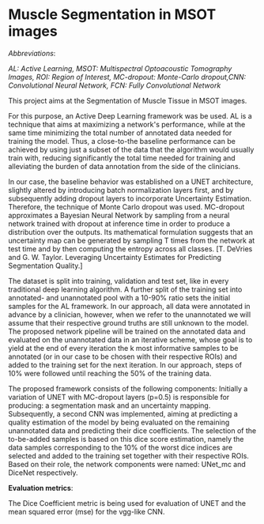 # Muscle Segmentation in MSOT images


*Abbreviations*:

*AL: Active Learning, MSOT: Multispectral Optoacoustic Tomography Images, ROI: Region of Interest, MC-dropout: Monte-Carlo dropout,CNN: Convolutional Neural Network, FCN: Fully Convolutional Network*

This project aims at the Segmentation of Muscle Tissue in MSOT images.

For this purpose, an Active Deep Learning framework was be used. AL is a technique that aims at maximizing a network's performance, while at the same time minimizing the total number of annotated data needed for training the model. Thus, a close-to-the baseline performance can be achieved by using just a subset of the data that the algorithm would usually train with, reducing significantly the total time needed for training and alleviating the burden of data annotation from the side of the clinicians. 

In our case, the baseline behavior was established on a UNET architecture, slightly altered by introducing batch normalization layers first, and by subsequently adding dropout layers to incorporate Uncertainty Estimation. Therefore, the technique of Monte Carlo dropout was used. MC-dropout approximates a Bayesian Neural Network by sampling from a neural network trained with dropout at inference time in order to produce a distribution over the outputs. Its mathematical formulation suggests that an uncertainty map can be generated by sampling T times from the network at test time and by then computing the entropy across all classes. [T. DeVries and G. W. Taylor. Leveraging Uncertainty Estimates for Predicting Segmentation Quality.] 

The dataset is split into training, validation and test set, like in every traditional deep learning algorithm. A further split of the training set into annotated- and unannotated pool with a 10-90% ratio sets the initial samples for the AL framework. In our approach, all data were annotated in advance by a clinician, however, when we refer to the unannotated we will assume that their respective ground truths are still unknown to the model. The proposed network pipeline will be trained on the annotated data and evaluated on the unannotated data in an iterative scheme, whose goal is to yield at the end of every iteration the k most informative samples to be annotated (or in our case to be chosen with their respective ROIs) and added to the training set for the next iteration. In our approach, steps of 10% were followed until reaching the 50% of the training data. 

The proposed framework consists of the following components: Initially a variation of UNET with MC-dropout layers (p=0.5) is responsible for producing: a segmentation mask and an uncertainty mapping. Subsequently, a second CNN was implemented, aiming at predicting a quality estimation of the model by being evaluated on the remaining unannotated data and predicting their dice coefficients. The selection of the to-be-added samples is based on this dice score estimation, namely the data samples corresponding to the 10% of the worst dice indices are selected and added to the training set together with their respective ROIs. Based on their role, the network components were named: UNet_mc and DiceNet respectively.

**Evaluation metrics**:

The Dice Coefficient metric is being used for evaluation of UNET and the mean squared error (mse) for the vgg-like CNN.

